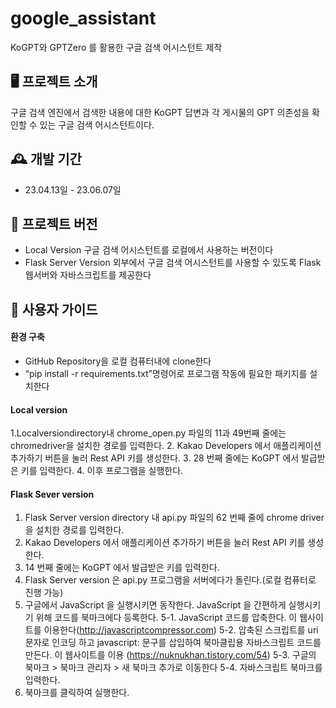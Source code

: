 # google_assistant
KoGPT와 GPTZero 를 활용한 구글 검색 어시스턴트 제작

## 🖥️ 프로젝트 소개
구글 검색 엔진에서 검색한 내용에 대한 KoGPT 답변과 각 게시물의 GPT 의존성을 확인할 수 있는 구글 검색 어시스턴트이다.
<br>

## 🕰️ 개발 기간
* 23.04.13일 - 23.06.07일

## 🧩 프로젝트 버전
- Local Version
구글 검색 어시스턴트를 로컬에서 사용하는 버전이다
- Flask Server Version
외부에서 구글 검색 어시스턴트를 사용할 수 있도록 Flask 웹서버와 자바스크립트를 제공한다

## 📌 사용자 가이드
#### 환경 구축
- GitHub Repository을 로컬 컴퓨터내에 clone한다
- “pip install -r requirements.txt”명령어로 프로그램 작동에 필요한 패키지를 설치한다

#### Local version 
1.Localversiondirectory내 chrome_open.py 파일의 11과 49번째 줄에는 chromedriver을 설치한 경로를 입력한다.
2. Kakao Developers 에서 애플리케이션 추가하기 버튼을 눌러 Rest API 키를 생성한다. 
3. 28 번째 줄에는 KoGPT 에서 발급받은 키를 입력한다.
4. 이후 프로그램을 실행한다.

#### Flask Sever version
1. Flask Server version directory 내 api.py 파일의 62 번째 줄에 chrome driver 을 설치한 경로를 입력한다.
2. Kakao Developers 에서 애플리케이션 추가하기 버튼을 눌러 Rest API 키를 생성한다. 
3. 14 번째 줄에는 KoGPT 에서 발급받은 키를 입력한다.
4. Flask Server version 은 api.py 프로그램을 서버에다가 돌린다.(로컬 컴퓨터로 진행 가능)
5. 구글에서 JavaScript 을 실행시키면 동작한다. JavaScript 을 간편하게 실행시키기 위해 코드를 북마크에다 등록한다.
 5-1. JavaScript 코드를 압축한다. 이 웹사이트를 이용한다(http://javascriptcompressor.com)
 5-2. 압축된 스크립트를 uri 문자로 인코딩 하고 javascript: 문구를 삽입하여 북마클립용 자바스크립트 코드를 만든다. 이 웹사이트를 이용 (https://nuknukhan.tistory.com/54)
 5-3. 구글의 북마크 > 북마크 관리자 > 새 북마크 추가로 이동한다
 5-4. 자바스크립트 북마크를 입력한다.
6. 북마크를 클릭하여 실행한다.
